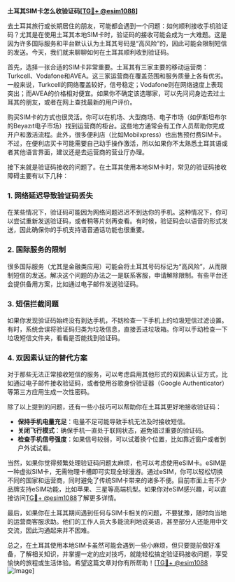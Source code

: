 **土耳其SIM卡怎么收验证码[[TG💪+ @esim1088](https://t.me/s/esim1088)]**

去土耳其旅行或长期居住的朋友，可能都会遇到一个问题：如何顺利接收手机验证码？尤其是在使用土耳其本地SIM卡时，验证码的接收可能会成为一大难题。这是因为许多国际服务和平台默认认为土耳其号码是“高风险”的，因此可能会限制短信的发送。今天，我们就来聊聊如何在土耳其顺利收到验证码。

首先，选择一张合适的SIM卡非常重要。土耳其有三家主要的移动运营商：Turkcell、Vodafone和AVEA。这三家运营商在覆盖范围和服务质量上各有优劣。一般来说，Turkcell的网络覆盖较好，信号稳定；Vodafone则在网络速度上表现突出；而AVEA的价格相对便宜。如果你不确定该选哪家，可以先问问身边去过土耳其的朋友，或者在网上查找最新的用户评价。

购买SIM卡的方式也很灵活。你可以在机场、大型商场、电子市场（如伊斯坦布尔的Beyazıt电子市场）找到运营商的柜台。这些地方通常会有工作人员帮助你完成开户和激活流程。此外，很多便利店（比如Mobilxpress）也出售预付费SIM卡。不过，在便利店买卡可能需要自己动手操作激活，所以如果你不太熟悉土耳其语或者其他语言界面，建议还是去运营商的营业厅办理。

接下来就是验证码接收的问题了。在土耳其使用本地SIM卡时，常见的验证码接收障碍主要有以下几种：

### 1. **网络延迟导致验证码丢失**
   在某些情况下，验证码可能因为网络问题迟迟不到达你的手机。这种情况下，你可以尝试重新发送验证码，或者稍等片刻再查看。有时候，验证码会以语音的形式发送，因此确保你的手机支持语音通话功能也很重要。

### 2. **国际服务的限制**
   很多国际服务（尤其是金融类应用）可能会将土耳其号码标记为“高风险”，从而限制短信的发送。解决这个问题的办法之一是联系客服，申请解除限制。有些平台还会提供备用方案，比如通过电子邮件发送验证码。

### 3. **短信拦截问题**
   如果你发现验证码始终没有到达手机，不妨检查一下手机上的垃圾短信过滤设置。有时，系统会误将验证码归类为垃圾信息，直接丢进垃圾箱。你可以手动检查一下垃圾短信文件夹，看看是否能找到验证码。

### 4. **双因素认证的替代方案**
   对于那些无法正常接收短信的服务，可以考虑启用其他形式的双因素认证方式，比如通过电子邮件接收验证码，或者使用谷歌身份验证器（Google Authenticator）等第三方应用生成一次性密码。

除了以上提到的问题，还有一些小技巧可以帮助你在土耳其更好地接收验证码：

- **保持手机电量充足**：电量不足可能导致手机无法及时接收短信。
- **关闭飞行模式**：确保手机一直处于联网状态，避免错过重要的验证码。
- **检查手机信号强度**：如果信号较弱，可以试着换个位置，比如靠近窗户或者到户外试试看。

当然，如果你觉得频繁处理验证码问题太麻烦，也可以考虑使用eSIM卡。eSIM是一种虚拟SIM卡，无需物理卡槽即可实现全球漫游。通过eSIM，你可以轻松切换不同的国家和运营商，同时避免了传统SIM卡带来的诸多不便。目前市面上有不少品牌支持eSIM功能，比如苹果、三星等高端机型。如果你对eSIM感兴趣，可以直接访问[TG💪+ @esim1088](https://t.me/s/esim1088)了解更多详情。

最后，如果你在土耳其期间遇到任何与SIM卡相关的问题，不要犹豫，随时向当地的运营商客服求助。他们的工作人员大多能流利地说英语，甚至部分人还能用中文交流，因此沟通起来并不困难。

总之，在土耳其使用本地SIM卡虽然可能会遇到一些小麻烦，但只要提前做好准备，了解相关知识，并掌握一定的应对技巧，就能轻松搞定验证码接收问题，享受愉快的旅程或生活体验。希望这篇文章对你有所帮助！[[TG💪+ @esim1088](https://t.me/s/esim1088) ![Image](https://i.postimg.cc/4NQfJmqS/Snipaste-2025-05-13-00-14-12.png)]